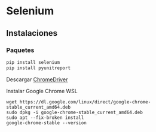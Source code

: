 # Selenium

## Instalaciones

### Paquetes
```bash
pip install selenium
pip install pyunitreport
```

Descargar [ChromeDriver](https://chromedriver.storage.googleapis.com/index.html?path=103.0.5060.53/)

Instalar Google Chrome WSL
```
wget https://dl.google.com/linux/direct/google-chrome-stable_current_amd64.deb
sudo dpkg -i google-chrome-stable_current_amd64.deb
sudo apt --fix-broken install
google-chrome-stable --version
```